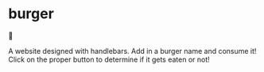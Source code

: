 # burger
🍔

A website designed with handlebars. Add in a burger name and consume it! Click on the proper button to determine if it gets eaten or not!
